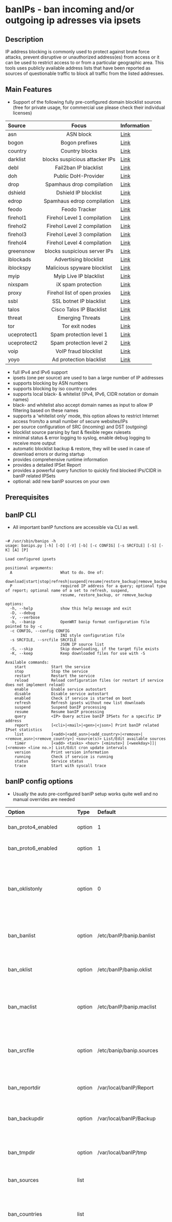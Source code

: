 <!-- markdownlint-disable -->

# banIPs - ban incoming and/or outgoing ip adresses via ipsets

## Description
IP address blocking is commonly used to protect against brute force attacks, prevent disruptive or unauthorized address(es) from access or it can be used to restrict access to or from a particular geographic area. This tools uses publicly available address lists that have been reported as sources of questionable traffic to block all traffic from the listed addresses.

## Main Features
* Support of the following fully pre-configured domain blocklist sources (free for private usage, for commercial use please check their individual licenses)

| Source              | Focus                          | Information                                                                       |
| :------------------ | :----------------------------: | :-------------------------------------------------------------------------------- |
| asn                 | ASN block                      | [Link](https://asn.ipinfo.app)                                                    |
| bogon               | Bogon prefixes                 | [Link](https://team-cymru.com)                                                    |
| country             | Country blocks                 | [Link](https://www.ipdeny.com/ipblocks)                                           |
| darklist            | blocks suspicious attacker IPs | [Link](https://darklist.de)                                                       |
| debl                | Fail2ban IP blacklist          | [Link](https://www.blocklist.de)                                                  |
| doh                 | Public DoH-Provider            | [Link](https://github.com/dibdot/DoH-IP-blocklists)                               |
| drop                | Spamhaus drop compilation      | [Link](https://www.spamhaus.org)                                                  |
| dshield             | Dshield IP blocklist           | [Link](https://www.dshield.org)                                                   |
| edrop               | Spamhaus edrop compilation     | [Link](https://www.spamhaus.org)                                                  |
| feodo               | Feodo Tracker                  | [Link](https://feodotracker.abuse.ch)                                             |
| firehol1            | Firehol Level 1 compilation    | [Link](https://iplists.firehol.org/?ipset=firehol_level1)                         |
| firehol2            | Firehol Level 2 compilation    | [Link](https://iplists.firehol.org/?ipset=firehol_level2)                         |
| firehol3            | Firehol Level 3 compilation    | [Link](https://iplists.firehol.org/?ipset=firehol_level3)                         |
| firehol4            | Firehol Level 4 compilation    | [Link](https://iplists.firehol.org/?ipset=firehol_level4)                         |
| greensnow           | blocks suspicious server IPs   | [Link](https://greensnow.co)                                                      |
| iblockads           | Advertising blocklist          | [Link](https://www.iblocklist.com)                                                |
| iblockspy           | Malicious spyware blocklist    | [Link](https://www.iblocklist.com)                                                |
| myip                | Myip Live IP blacklist         | [Link](https://myip.ms)                                                           |
| nixspam             | iX spam protection             | [Link](http://www.nixspam.org)                                                    |
| proxy               | Firehol list of open proxies   | [Link](https://iplists.firehol.org/?ipset=proxylists)                             |
| ssbl                | SSL botnet IP blacklist        | [Link](https://sslbl.abuse.ch)                                                    |
| talos               | Cisco Talos IP Blacklist       | [Link](https://talosintelligence.com/reputation_center)                           |
| threat              | Emerging Threats               | [Link](https://rules.emergingthreats.net)                                         |
| tor                 | Tor exit nodes                 | [Link](https://fissionrelays.net/lists)                                           |
| uceprotect1         | Spam protection level 1        | [Link](http://www.uceprotect.net/en/index.php)                                    |
| uceprotect2         | Spam protection level 2        | [Link](http://www.uceprotect.net/en/index.php)                                    |
| voip                | VoIP fraud blocklist           | [Link](http://www.voipbl.org)                                                     |
| yoyo                | Ad protection blacklist        | [Link](https://pgl.yoyo.org/adservers/)                                           |

* full IPv4 and IPv6 support
* ipsets (one per source) are used to ban a large number of IP addresses
* supports blocking by ASN numbers
* supports blocking by iso country codes
* supports local black- & whitelist (IPv4, IPv6, CIDR notation or domain names)
* black- and whitelist also accept domain names as input to allow IP filtering based on these names
* supports a 'whitelist only' mode, this option allows to restrict Internet access from/to a small number of secure websites/IPs
* per source configuration of SRC (incoming) and DST (outgoing)
* blocklist source parsing by fast & flexible regex rulesets
* minimal status & error logging to syslog, enable debug logging to receive more output
* automatic blocklist backup & restore, they will be used in case of download errors or during startup
* provides comprehensive runtime information
* provides a detailed IPSet Report
* provides a powerful query function to quickly find blocked IPs/CIDR in banIP related IPSets
* optional: add new banIP sources on your own

## Prerequisites

## banIP CLI
* All important banIP functions are accessible via CLI as well.  
<pre><code>
~# /usr/sbin/banips -h
usage: banips.py [-h] [-D] [-V] [-b] [-c CONFIG] [-s SRCFILE] [-S] [-K] [A] [P]

Load configured ipsets

positional arguments:
  A                     What to do. One of:
                        download|start|stop|refresh|suspend|resume|restore_backup|remove_backup|report|query|exporter
  P                     required IP address for a query; optional type of report; optional name of a set to refresh, suspend,
                        resume, restore_backup, or remove_backup

options:
  -h, --help            show this help message and exit
  -D, --debug
  -V, --verbose
  -b, --banip           OpenWRT banip format configuration file pointed to by -c
  -c CONFIG, --config CONFIG
                        INI style configuration file
  -s SRCFILE, --srcfile SRCFILE
                        JSON IP source list
  -S, --skip            Skip downloading, if the target file exists
  -K, --keep            Keep downloaded files for use with -S

Available commands:
	start           Start the service
	stop            Stop the service
	restart         Restart the service
	reload          Reload configuration files (or restart if service does not implement reload)
	enable          Enable service autostart
	disable         Disable service autostart
	enabled         Check if service is started on boot
	refresh         Refresh ipsets without new list downloads
	suspend         Suspend banIP processing
	resume          Resume banIP processing
	query           &lt;IP&gt; Query active banIP IPSets for a specific IP address
	report          [&lt;cli&gt;|&lt;mail&gt;|&lt;gen&gt;|&lt;json&gt;] Print banIP related IPset statistics
	list            [&lt;add&gt;|&lt;add_asn&gt;|&lt;add_country&gt;|&lt;remove>|&lt;remove_asn&gt;|&lt;remove_country&gt;] &lt;source(s)&gt; List/Edit available sources
	timer           [&lt;add&gt; &lt;tasks&gt; &lt;hour&gt; [&lt;minute&gt;] [&lt;weekday&gt;]]|[&lt;remove&gt; &lt;line no.&gt;] List/Edit cron update intervals
	version         Print version information
	running         Check if service is running
	status          Service status
	trace           Start with syscall trace
</code></pre>

## banIP config options
* Usually the auto pre-configured banIP setup works quite well and no manual overrides are needed

| Option                  | Type   | Default                       | Description                                                                           |
| :---------------------- | :----- | :---------------------------- | :------------------------------------------------------------------------------------ |
| ban_proto4_enabled      | option | 1                             | enable IPv4 allows and blocks                                                         |
| ban_proto6_enabled      | option | 1                             | enable IPv6 allows and blocks                                                         |
| ban_oklistonly          | option | 0                             | allow to restrict Internet access from/to a small number of secure websites/IPs       |
| ban_banlist             | option | /etc/banIP/banip.banlist      | file of IPv4, IPv6, or hostnames to drop, one per line                                |
| ban_oklist              | option | /etc/banIP/banip.oklist       | file of IPv4, IPv6, or hostnames to allow, one per line                               |
| ban_maclist             | option | /etc/banIP/banip.maclist      | file of Ethernet MAC addresses to drop, one per line                                  |
| ban_srcfile             | option | /etc/banip/banip.sources      | full path to the compressed source archive file used by banIP                         |
| ban_reportdir           | option | /var/local/banIP/Report       | directory where banIP stores the report files                                         |
| ban_backupdir           | option | /var/local/banIP/Backup       | directory where banIP stores the compressed backup files                              |
| ban_tmpdir              | option | /var/local/banIP/tmp          | directory where banIP stores operational files                                        |
| ban_sources             | list   |                               | list option to add banIP sources                                                      |
| ban_countries           | list   |                               | list option to add certain countries as an alpha-2 ISO code, e.g. 'de' for germany    |
| ban_asns                | list   |                               | list option to add certain ASNs (autonomous system number), e.g. '32934' for facebook |
| ban_chain               | option | banIP                         | name of the root chain used by banIP                                                  |
| ban_global_settype      | option | src+dst                       | global settype as default for all sources                                             |
| ban_settype_src         | list   |                               | special SRC settype for a certain sources                                             |
| ban_settype_dst         | list   |                               | special DST settype for a certain sources                                             |
| ban_settype_all         | list   |                               | special SRC+DST settype for a certain sources                                         |
| ban_wait                | option | -w5                           | how long to wait for other iptables operations to complete (default: 5 seconds)       |
| ban_target_src          | option | DROP                          | default src action (used by log chains as well)                                       |
| ban_target_dst          | option | REJECT                        | default dst action (used by log chains as well)                                       |
| ban_lan_inputchains_4   | list   | INPUT                         | list option to add IPv4 lan input chains                                              |
| ban_lan_inputchains_6   | list   | INPUT                         | list option to add IPv6 lan input chains                                              |
| ban_lan_forwardchains_4 | list   | FORWARD                       | list option to add IPv4 lan forward chains                                            |
| ban_lan_forwardchains_6 | list   | FORWARD                       | list option to add IPv6 lan forward chains                                            |
| ban_lan_outputchains_4  | list   | OUTPUT                        | list option to add IPv4 lan input chains                                              |
| ban_lan_outputchains_6  | list   | OUTPUT                        | list option to add IPv6 lan input chains                                              |
| ban_wan_inputchains_4   | list   | input_wan_rule                | list option to add IPv4 wan input chains                                              |
| ban_wan_inputchains_6   | list   | input_wan_rule                | list option to add IPv6 wan input chains                                              |
| ban_wan_forwardchains_4 | list   | forwarding_wan_rule           | list option to add IPv4 wan forward chains                                            |
| ban_wan_forwardchains_6 | list   | forwarding_wan_rule           | list option to add IPv6 wan forward chains                                            |
| ban_wan_outputchains_4  | list   | output_wan_rule               | list option to add IPv4 wan input chains                                              |
| ban_wan_outputchains_6  | list   | output_wan_rule               | list option to add IPv6 wan input chains                                              |
| ban_log_accept          | option | banIP_ACCEPT                  | name of chain to use with the allowed packets, and possibly logging activity          |
| ban_log_accept_enabled  | option | 0                             | enable logging of packets from oklist entries                                         |
| ban_log_accept_opts     | option | -m limit --limit 2/sec        | controls for limitting the allowed logging ammount                                    |
| ban_log_accept_prefix   | option | banIP_ACCEPT                  | prefix for logging output                                                             |
| ban_log_drop            | option | banIP_DROP                    | name of chain to use with the blocked packages, and possibly logging activity         |
| ban_log_drop_enabled    | option | 0                             | enable logging of packets from oklist entries                                         |
| ban_log_drop_opts       | option | -m limit --limit 2/sec        | controls for limitting the blocked logging ammount                                    |
| ban_log_drop_prefix     | option | banIP_DROP                    | prefix for logging output                                                             |
| ban_mail_enabled        | option | 0                             | enable the mail service                                                               |
| ban_mailreceiver        | option |                               | receiver address for banIP related notification E-Mails                               |
| ban_mailsender          | option | no-reply@banIP                | sender address for banIP related notification E-Mails                                 |
| ban_mailsubject         | option | banIP notification            | topic for banIP related notification E-Mails                                          |
| ban_localsources        | list   | maclist, whitelist, blacklist | limit the selection to certain local sources                                          |
| ban_extrasources        | list   |                               | add additional, non-banIP related IPSets e.g. for reporting or queries                |
| ban_exporter_host       | option | all interfaces                | IP address to provide Prometheus metrics on                                           |
| ban_exporter_port       | option | 9100                          | IP port to provide Prometheus metrics on                                              |
| ban_geoip4              | option | /usr/share/GeoIP/GeoIP.dat    | Maxmind IPv4 to country and region lookup file, for use in Prometheus metrics         |
| ban_geoip6              | option | /usr/share/GeoIP/GeoIP6.dat   | Maxmind IPv6 to country and region lookup file, for use in Prometheus metrics         |
  
## Examples
**list/edit banIP sources:**  
<pre><code>
~# /etc/banIP/banip.sources list
::: Available banIP sources
:::
    Name                 Enabled   Focus                               Info URL
    ---------------------------------------------------------------------------
  + asn                            ASN blocks                          https://asn.ipinfo.app
  + bogon                          Bogon prefixes                      https://team-cymru.com
  + country              x         Country blocks                      https://www.ipdeny.com/ipblocks
  + darklist             x         Blocks suspicious attacker IPs      https://darklist.de
  + debl                 x         Fail2ban IP blacklist               https://www.blocklist.de
  + doh                  x         Public DoH-Provider                 https://github.com/dibdot/DoH-IP-blocklists
  + drop                 x         Spamhaus drop compilation           https://www.spamhaus.org
  + dshield              x         Dshield IP blocklist                https://www.dshield.org
  + edrop                          Spamhaus edrop compilation          https://www.spamhaus.org
  + feodo                x         Feodo Tracker                       https://feodotracker.abuse.ch
  + firehol1             x         Firehol Level 1 compilation         https://iplists.firehol.org/?ipset=firehol_level1
  + firehol2                       Firehol Level 2 compilation         https://iplists.firehol.org/?ipset=firehol_level2
  + firehol3                       Firehol Level 3 compilation         https://iplists.firehol.org/?ipset=firehol_level3
  + firehol4                       Firehol Level 4 compilation         https://iplists.firehol.org/?ipset=firehol_level4
  + greensnow            x         Blocks suspicious server IPs        https://greensnow.co
  + iblockads                      Advertising blocklist               https://www.iblocklist.com
  + iblockspy            x         Malicious spyware blocklist         https://www.iblocklist.com
  + myip                           Myip Live IP blacklist              https://myip.ms
  + nixspam              x         iX spam protection                  http://www.nixspam.org
  + proxy                          Firehol list of open proxies        https://iplists.firehol.org/?ipset=proxylists
  + sslbl                x         SSL botnet IP blacklist             https://sslbl.abuse.ch
  + talos                x         Cisco Talos IP Blacklist            https://talosintelligence.com/reputation_center
  + threat               x         Emerging Threats                    https://rules.emergingthreats.net
  + tor                  x         Tor exit nodes                      https://fissionrelays.net/lists
  + uceprotect1          x         Spam protection level 1             http://www.uceprotect.net/en/index.php
  + uceprotect2                    Spam protection level 2             http://www.uceprotect.net/en/index.php
  + voip                 x         VoIP fraud blocklist                http://www.voipbl.org
  + yoyo                 x         Ad protection blacklist             https://pgl.yoyo.org/adservers/
    ---------------------------------------------------------------------------
  * Configured ASNs: -
  * Configured Countries: af, bd, br, cn, hk, hu, id, il, in, iq, ir, kp, kr, no, pk, pl, ro, ru, sa, th, tr, ua, gb
</code></pre>
  
**receive banIP runtime information:**  
<pre><code>
~# /usr/sbin/banIP status
::: banIP runtime information
  + status          : enabled
  + version         : 0.7.7
  + ipset_info      : 2 IPSets with 30 IPs/Prefixes
  + active_sources  : whitelist
  + active_devs     : wlan0
  + active_ifaces   : trm_wwan, trm_wwan6
  + active_logterms : dropbear, sshd, luci, nginx
  + active_subnets  : xxx.xxx.xxx.xxx/24, xxxx:xxxx:xxxx:xx::xxx/128
  + run_infos       : settype: src+dst, backup_dir: /tmp/banIP-Backup, report_dir: /tmp/banIP-Report
  + run_flags       : protocols (4/6): ✔/✔, log (src/dst): ✔/✘, monitor: ✔, mail: ✘, whitelist only: ✔
  + last_run        : restart, 0m 3s, 122/30/14, 21.04.2021 20:14:36
  + system          : TP-Link RE650 v1, OpenWrt SNAPSHOT r16574-f7e00d81bc
</code></pre>

**generate an IPSet report:**  
<pre><code>
~# /usr/sbin/banIP report
:::
::: report on all banIP related IPSets
:::
  + Report timestamp           ::: 04.02.2021 06:24:41
  + Number of all IPSets       ::: 24
  + Number of all entries      ::: 302448
  + Number of IP entries       ::: 224748
  + Number of CIDR entries     ::: 77700
  + Number of MAC entries      ::: 0
  + Number of accessed entries ::: 36
:::
::: IPSet details
:::
    Name                 Type        Count      Cnt_IP    Cnt_CIDR  Cnt_MAC   Cnt_ACC   Entry details (Entry/Count)
    --------------------------------------------------------------------------------------------------------------------
    whitelist_4          src+dst     1          0         1         0         1
                                                                                        xxx.xxxx.xxx.xxxx/24     85
    --------------------------------------------------------------------------------------------------------------------
    whitelist_6          src+dst     2          0         2         0         1
                                                                                        xxxx:xxxx:xxxx::/64      29
    --------------------------------------------------------------------------------------------------------------------
    blacklist_4          src+dst     513        513       0         0         2
                                                                                        192.35.168.16            3
                                                                                        80.82.65.74              1
    --------------------------------------------------------------------------------------------------------------------
    blacklist_6          src+dst     1          1         0         0         0
    --------------------------------------------------------------------------------------------------------------------
    country_4            src         52150      0         52150     0         23
                                                                                        124.5.0.0/16             1
                                                                                        95.188.0.0/14            1
                                                                                        121.16.0.0/12            1
                                                                                        46.161.0.0/18            1
                                                                                        42.56.0.0/14             1
                                                                                        113.64.0.0/10            1
                                                                                        113.252.0.0/14           1
                                                                                        5.201.128.0/17           1
                                                                                        125.64.0.0/11            1
                                                                                        90.188.0.0/15            1
                                                                                        60.0.0.0/11              1
                                                                                        78.160.0.0/11            1
                                                                                        1.80.0.0/12              1
                                                                                        183.184.0.0/13           1
                                                                                        175.24.0.0/14            1
                                                                                        119.176.0.0/12           1
                                                                                        59.88.0.0/13             1
                                                                                        103.78.12.0/22           1
                                                                                        123.128.0.0/13           1
                                                                                        116.224.0.0/12           1
                                                                                        42.224.0.0/12            1
                                                                                        82.80.0.0/15             1
                                                                                        14.32.0.0/11             1
    --------------------------------------------------------------------------------------------------------------------
    country_6            src         20099      0         20099     0         0
    --------------------------------------------------------------------------------------------------------------------
    debl_4               src+dst     29389      29389     0         0         1
                                                                                        5.182.210.16             4
    --------------------------------------------------------------------------------------------------------------------
    debl_6               src+dst     64         64        0         0         0
    --------------------------------------------------------------------------------------------------------------------
    doh_4                src+dst     168        168       0         0         0
    --------------------------------------------------------------------------------------------------------------------
    doh_6                src+dst     122        122       0         0         0
    --------------------------------------------------------------------------------------------------------------------
    drop_4               src+dst     965        0         965       0         0
    --------------------------------------------------------------------------------------------------------------------
    drop_6               src+dst     36         0         36        0         0
    --------------------------------------------------------------------------------------------------------------------
    dshield_4            src+dst     20         0         20        0         1
                                                                                        89.248.165.0/24          1
    --------------------------------------------------------------------------------------------------------------------
    feodo_4              src+dst     325        325       0         0         0
    --------------------------------------------------------------------------------------------------------------------
    firehol1_4           src+dst     2763       403       2360      0         0
    --------------------------------------------------------------------------------------------------------------------
    iblockspy_4          src+dst     3650       2832      818       0         0
    --------------------------------------------------------------------------------------------------------------------
    nixspam_4            src+dst     9577       9577      0         0         0
    --------------------------------------------------------------------------------------------------------------------
    sslbl_4              src+dst     104        104       0         0         0
    --------------------------------------------------------------------------------------------------------------------
    threat_4             src+dst     1300       315       985       0         0
    --------------------------------------------------------------------------------------------------------------------
    tor_4                src+dst     1437       1437      0         0         0
    --------------------------------------------------------------------------------------------------------------------
    tor_6                src+dst     478        478       0         0         0
    --------------------------------------------------------------------------------------------------------------------
    uceprotect1_4        src+dst     156249     156249    0         0         6
                                                                                        192.241.220.137          1
                                                                                        128.14.137.178           1
                                                                                        61.219.11.153            1
                                                                                        138.34.32.33             1
                                                                                        107.174.133.130          2
                                                                                        180.232.99.46            1
    --------------------------------------------------------------------------------------------------------------------
    voip_4               src+dst     12563      12299     264       0         0
    --------------------------------------------------------------------------------------------------------------------
    yoyo_4               src+dst     10472      10472     0         0         1
                                                                                        204.79.197.200           2
    --------------------------------------------------------------------------------------------------------------------
</code></pre>
  
**Enable E-Mail notification:**
  
**Edit, add new banIP sources:**  
The banIP blocklist sources are stored in an external JSON file '/etc/banIP/banip.sources'.

A valid JSON source object contains the following required information, e.g.:
<pre><code>
	[...]
	"tor": {
		"url_4": "https://lists.fissionrelays.net/tor/exits-ipv4.txt",
		"url_6": "https://lists.fissionrelays.net/tor/exits-ipv6.txt",
		"rule_4": "/^(([0-9]{1,3}\\.){3}(1?[0-9][0-9]?|2[0-4][0-9]|25[0-5])(\\/(1?[0-9]|2?[0-9]|3?[0-2]))?)([[:space:]]|$)/{print \"add tor_4 \"$1}",
		"rule_6": "/^(([0-9A-f]{0,4}:){1,7}[0-9A-f]{0,4}:?(\\/(1?[0-2][0-8]|[0-9][0-9]))?)([[:space:]]|$)/{print \"add tor_6 \"$1}",
		"focus": "Tor exit nodes",
		"descurl": "https://fissionrelays.net/lists"
	},
	[...]
</code></pre>
Add an unique object name, make the required changes to 'url_4', 'rule_4' (and/or 'url_6', 'rule_6'), 'focus' and 'descurl'. <b>Please note:</b> if you're going to add new sources on your own, please make a copy of the default file and work with that copy further on, cause the default will be overwritten with every banIP update. To reference your copy set the option 'ban\_srcarc' which points by default to '/etc/banIP/banip.sources'

## Support
Please use the Issues function at https://github.com/alanbbr/banips.

## Removal
* stop all banIP related services with _/usr/sbin/nbanIP stop_

Have fun!  
Alan and originally, Dirk
